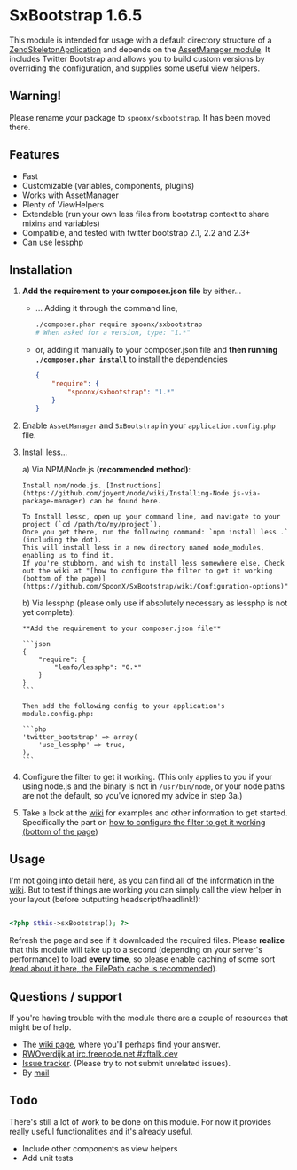 # SxBootstrap 1.6.5
This module is intended for usage with a default directory structure of a
[ZendSkeletonApplication](https://github.com/zendframework/ZendSkeletonApplication/) and depends on the [AssetManager module](http://github.com/RWOverdijk/AssetManager).
It includes Twitter Bootstrap and allows you to build custom versions by overriding the configuration, and supplies some useful view helpers.

## Warning!
Please rename your package to `spoonx/sxbootstrap`. It has been moved there.

## Features
* Fast
* Customizable (variables, components, plugins)
* Works with AssetManager
* Plenty of ViewHelpers
* Extendable (run your own less files from bootstrap context to share mixins and variables)
* Compatible, and tested with twitter bootstrap 2.1, 2.2 and 2.3+
* Can use lessphp

## Installation

1. **Add the requirement to your composer.json file** by either...
    * ... Adding it through the command line,

        ```bash
        ./composer.phar require spoonx/sxbootstrap
        # When asked for a version, type: "1.*"
        ```
    * or, adding it manually to your composer.json file and **then running `./composer.phar install`** to install the dependencies

        ```json
        {
            "require": {
                "spoonx/sxbootstrap": "1.*"
            }
        }
        ```

2. Enable `AssetManager` and `SxBootstrap` in your `application.config.php` file.

3. Install less...

    a) Via NPM/Node.js **(recommended method)**:

       Install npm/node.js. [Instructions](https://github.com/joyent/node/wiki/Installing-Node.js-via-package-manager) can be found here.
       
       To Install lessc, open up your command line, and navigate to your project (`cd /path/to/my/project`).
       Once you get there, run the following command: `npm install less .` (including the dot).
       This will install less in a new directory named node_modules, enabling us to find it.
       If you're stubborn, and wish to install less somewhere else, Check out the wiki at "[how to configure the filter to get it working (bottom of the page)](https://github.com/SpoonX/SxBootstrap/wiki/Configuration-options)"
       
    b) Via lessphp (please only use if absolutely necessary as lessphp is not yet complete):
    
       **Add the requirement to your composer.json file** 
       
       ```json
       {
           "require": {
               "leafo/lessphp": "0.*"
           }
       }
       ```
           
       Then add the following config to your application's module.config.php:
       
       ```php
       'twitter_bootstrap' => array(
           'use_lessphp' => true,
       ),
       ```

4. Configure the filter to get it working. (This only applies to you if your using node.js and the binary is not in `/usr/bin/node`,
or your node paths are not the default, so you've ignored my advice in step 3a.)

5. Take a look at the [wiki](https://github.com/SpoonX/SxBootstrap/wiki) for examples and other information to get started.
Specifically the part on [how to configure the filter to get it working (bottom of the page)](https://github.com/SpoonX/SxBootstrap/wiki/Configuration-options)

## Usage
I'm not going into detail here, as you can find all of the information in the [wiki](https://github.com/SpoonX/SxBootstrap/wiki). But to test if
things are working you can simply call the view helper in your layout (before outputting headscript/headlink!):

```php

<?php $this->sxBootstrap(); ?>

```

Refresh the page and see if it downloaded the required files. Please **realize** that this module
will take up to a second (depending on your server's performance) to load **every time**,
so please enable caching of some sort [(read about it here, the FilePath cache is recommended)](https://github.com/RWOverdijk/AssetManager/wiki/Caching#wiki-filepath).

## Questions / support
If you're having trouble with the module there are a couple of resources that might be of help.
* The [wiki page](https://github.com/SpoonX/SxBootstrap/wiki), where you'll perhaps find your answer.
* [RWOverdijk at irc.freenode.net #zftalk.dev](http://webchat.freenode.net?channels=zftalk.dev%2Czftalk&uio=MTE9MTAz8d)
* [Issue tracker](https://github.com/SpoonX/SxBootstrap/issues). (Please try to not submit unrelated issues).
* By [mail](mailto:r.w.overdijk@gmail.com?Subject=SxBootstrap%20help)

## Todo
There's still a lot of work to be done on this module.
For now it provides really useful functionalities and it's already useful.

* Include other components as view helpers
* Add unit tests
